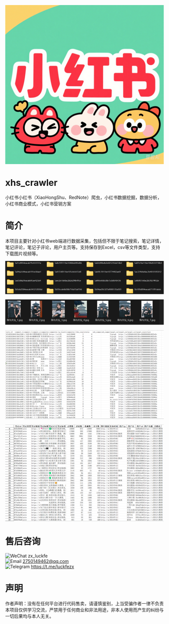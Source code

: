 ![XHS](img/rednote_icon.png)
# xhs_crawler
小红书小红书（XiaoHongShu、RedNote）爬虫，小红书数据挖掘，数据分析，小红书商业模式，小红书营销方案

# 简介
本项目主要针对小红书web端进行数据采集，包括但不限于笔记搜索，笔记详情，笔记评论，笔记子评论，用户主页等。支持保存到Excel，csv等文件类型，支持下载图片视频等。
  
![图片列表](img/figure2.png)
  
![图片列表](img/figure1.png)

![图片列表](img/figure4.png)

![图片列表](img/figure5.png)


# 售后咨询

![WeChat](https://img.icons8.com/color/16/weixing.png)  zx_luckfe <br>
![Email](https://img.icons8.com/color/16/gmail-new.png)  2750149462@qq.com<br>
![Telegram](https://img.icons8.com/color/16/telegram-app--v1.png)  https://t.me/luckfezx<br>

# 声明

作者声明：没有在任何平台进行代码售卖，请谨慎鉴别，上当受骗作者一律不负责
本项目仅供学习交流，严禁用于任何商业和非法用途，非本人使用而产生的纠纷与一切后果均与本人无关。
